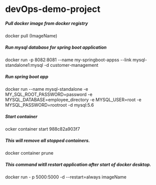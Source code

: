 # devOps-demo-project

##### Pull docker image from docker registry 
docker pull (ImageName)

##### Run mysql database for spring boot application
docker run -p 8082:8081 --name my-springboot-appss --link mysql-standalone1:mysql -d customer-management

##### Run spring boot app
docker run --name mysql-standalone -e MY_SQL_ROOT_PASSWORD=password -e MYSQL_DATABASE=employee_directory -e MYSQL_USER=root -e MYSQL_PASSWORD=rootroot -d mysql:5.6

##### Start container
ocker container start 988c82a903f7

##### This will remove all stopped containers.
docker container prune

##### This command witll restart application after start of docker desktop. 
docker run - p 5000:5000 -d --restart=always imageName
